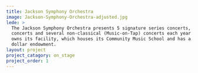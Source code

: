 ```yaml
---
title: Jackson Symphony Orchestra 
image: Jackson-Symphony-Orchestra-adjusted.jpg
lede: >
  The Jackson Symphony Orchestra presents 5 signature series concerts, 3 pops
  concerts and several non-classical (Music-on-Tap) concerts each year. The JSO
  owns its facility, which houses its Community Music School and has a 4 million
  dollar endowment.
layout: project
project_catagory: on_stage
project_order: 1
---
```

